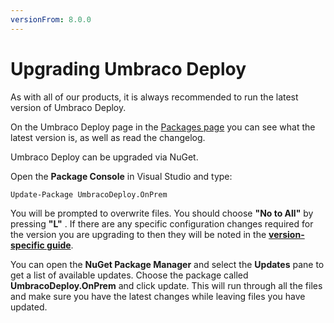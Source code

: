 ```yaml
---
versionFrom: 8.0.0
---
```


# Upgrading Umbraco Deploy

As with all of our products, it is always recommended to run the latest version of Umbraco Deploy.

On the Umbraco Deploy page in the [Packages page](https://our.umbraco.com/packages/developer-tools/umbraco-deploy/) you can see what the latest version is, as well as read the changelog.

Umbraco Deploy can be upgraded via NuGet.

Open the **Package Console** in Visual Studio and type:

`Update-Package UmbracoDeploy.OnPrem`

You will be prompted to overwrite files. You should choose **"No to All"** by pressing **"L"** . If there are any specific configuration changes required for the version you are upgrading to then they will be noted in the **[version-specific guide](../../../Getting-Starter/Setup/Upgrading/version-specific.md)**.

You can open the **NuGet Package Manager** and select the **Updates** pane to get a list of available updates. Choose the package called **UmbracoDeploy.OnPrem** and click update. This will run through all the files and make sure you have the latest changes while leaving files you have updated.
